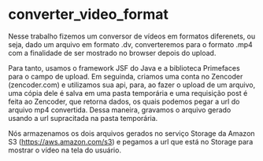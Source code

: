 converter_video_format
======================

Nesse trabalho fizemos um conversor de vídeos em formatos diferenets, ou seja, dado um arquivo em formato .dv, converteremos para o formato .mp4 com a finalidade de ser mostrado no browser depois do upload.

Para tanto, usamos o framework JSF do Java e a biblioteca Primefaces para o campo de upload. Em seguinda, criamos uma conta no Zencoder (zencoder.com) e utilizamos sua api, para, ao fazer o upload de um arquivo, uma cópia dele é salva em uma pasta temporária e uma requisição post é feita ao Zencoder, que retorna dados, os quais podemos pegar a url do arquivo mp4 convertida. Dessa maneira, gravamos o arquivo gerado usando a url supracitada na pasta temporária. 

Nós armazenamos os dois arquivos gerados no serviço Storage da Amazon S3 (https://aws.amazon.com/s3) e pegamos a url que está no Storage para mostrar o vídeo na tela do usuário.
